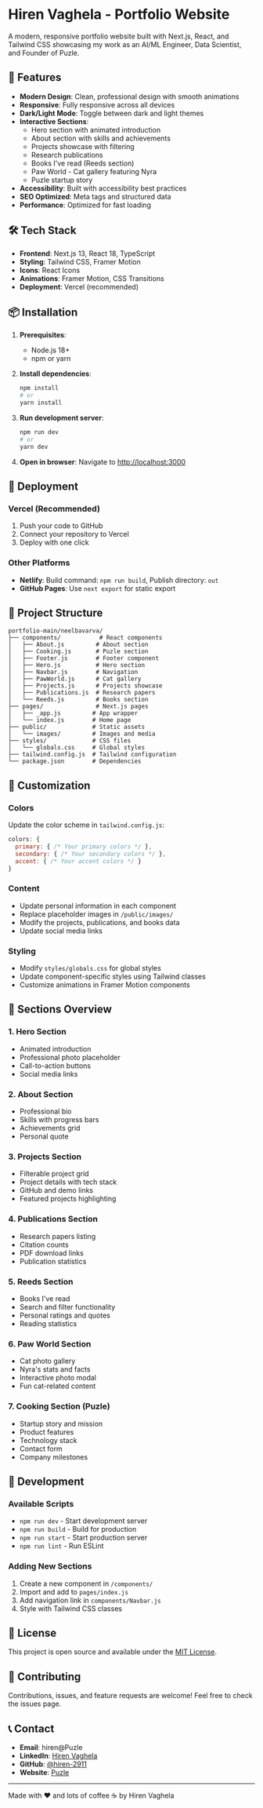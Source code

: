 # Hiren Vaghela - Portfolio Website

A modern, responsive portfolio website built with Next.js, React, and Tailwind CSS showcasing my work as an AI/ML Engineer, Data Scientist, and Founder of Puzle.

## 🚀 Features

- **Modern Design**: Clean, professional design with smooth animations
- **Responsive**: Fully responsive across all devices
- **Dark/Light Mode**: Toggle between dark and light themes
- **Interactive Sections**:
  - Hero section with animated introduction
  - About section with skills and achievements
  - Projects showcase with filtering
  - Research publications
  - Books I've read (Reeds section)
  - Paw World - Cat gallery featuring Nyra
  - Puzle startup story
- **Accessibility**: Built with accessibility best practices
- **SEO Optimized**: Meta tags and structured data
- **Performance**: Optimized for fast loading

## 🛠️ Tech Stack

- **Frontend**: Next.js 13, React 18, TypeScript
- **Styling**: Tailwind CSS, Framer Motion
- **Icons**: React Icons
- **Animations**: Framer Motion, CSS Transitions
- **Deployment**: Vercel (recommended)

## 📦 Installation

1. **Prerequisites**:
   - Node.js 18+ 
   - npm or yarn

2. **Install dependencies**:
   ```bash
   npm install
   # or
   yarn install
   ```

3. **Run development server**:
   ```bash
   npm run dev
   # or
   yarn dev
   ```

4. **Open in browser**:
   Navigate to [http://localhost:3000](http://localhost:3000)

## 🚀 Deployment

### Vercel (Recommended)

1. Push your code to GitHub
2. Connect your repository to Vercel
3. Deploy with one click

### Other Platforms

- **Netlify**: Build command: `npm run build`, Publish directory: `out`
- **GitHub Pages**: Use `next export` for static export

## 📁 Project Structure

```
portfolio-main/neelbavarva/
├── components/           # React components
│   ├── About.js         # About section
│   ├── Cooking.js       # Puzle section
│   ├── Footer.js        # Footer component
│   ├── Hero.js          # Hero section
│   ├── Navbar.js        # Navigation
│   ├── PawWorld.js      # Cat gallery
│   ├── Projects.js      # Projects showcase
│   ├── Publications.js  # Research papers
│   └── Reeds.js         # Books section
├── pages/               # Next.js pages
│   ├── _app.js         # App wrapper
│   └── index.js        # Home page
├── public/             # Static assets
│   └── images/         # Images and media
├── styles/             # CSS files
│   └── globals.css     # Global styles
├── tailwind.config.js  # Tailwind configuration
└── package.json        # Dependencies
```

## 🎨 Customization

### Colors
Update the color scheme in `tailwind.config.js`:
```javascript
colors: {
  primary: { /* Your primary colors */ },
  secondary: { /* Your secondary colors */ },
  accent: { /* Your accent colors */ }
}
```

### Content
- Update personal information in each component
- Replace placeholder images in `/public/images/`
- Modify the projects, publications, and books data
- Update social media links

### Styling
- Modify `styles/globals.css` for global styles
- Update component-specific styles using Tailwind classes
- Customize animations in Framer Motion components

## 📱 Sections Overview

### 1. Hero Section
- Animated introduction
- Professional photo placeholder
- Call-to-action buttons
- Social media links

### 2. About Section
- Professional bio
- Skills with progress bars
- Achievements grid
- Personal quote

### 3. Projects Section
- Filterable project grid
- Project details with tech stack
- GitHub and demo links
- Featured projects highlighting

### 4. Publications Section
- Research papers listing
- Citation counts
- PDF download links
- Publication statistics

### 5. Reeds Section
- Books I've read
- Search and filter functionality
- Personal ratings and quotes
- Reading statistics

### 6. Paw World Section
- Cat photo gallery
- Nyra's stats and facts
- Interactive photo modal
- Fun cat-related content

### 7. Cooking Section (Puzle)
- Startup story and mission
- Product features
- Technology stack
- Contact form
- Company milestones

## 🔧 Development

### Available Scripts

- `npm run dev` - Start development server
- `npm run build` - Build for production
- `npm run start` - Start production server
- `npm run lint` - Run ESLint

### Adding New Sections

1. Create a new component in `/components/`
2. Import and add to `pages/index.js`
3. Add navigation link in `components/Navbar.js`
4. Style with Tailwind CSS classes

## 📄 License

This project is open source and available under the [MIT License](LICENSE).

## 🤝 Contributing

Contributions, issues, and feature requests are welcome! Feel free to check the issues page.

## 📞 Contact

- **Email**: hiren@Puzle
- **LinkedIn**: [Hiren Vaghela](https://www.linkedin.com/in/hirenvaghela/)
- **GitHub**: [@hiren-2911](https://github.com/hiren-2911)
- **Website**: [Puzle](https://Puzle)

---

Made with ❤️ and lots of coffee ☕ by Hiren Vaghela